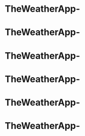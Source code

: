 # TheWeatherApp-
# TheWeatherApp-
# TheWeatherApp-
# TheWeatherApp-
# TheWeatherApp-
# TheWeatherApp-
